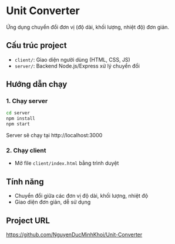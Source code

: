 # Unit Converter

Ứng dụng chuyển đổi đơn vị (độ dài, khối lượng, nhiệt độ) đơn giản.

## Cấu trúc project
- `client/`: Giao diện người dùng (HTML, CSS, JS)
- `server/`: Backend Node.js/Express xử lý chuyển đổi

## Hướng dẫn chạy

### 1. Chạy server
```bash
cd server
npm install
npm start
```
Server sẽ chạy tại http://localhost:3000

### 2. Chạy client
- Mở file `client/index.html` bằng trình duyệt

## Tính năng
- Chuyển đổi giữa các đơn vị độ dài, khối lượng, nhiệt độ
- Giao diện đơn giản, dễ sử dụng

## Project URL
https://github.com/NguyenDucMinhKhoi/Unit-Converter 